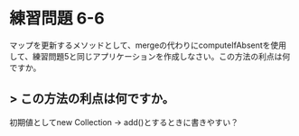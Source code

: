 # 練習問題 6-6

マップを更新するメソッドとして、mergeの代わりにcomputeIfAbsentを使用して、練習問題5と同じアプリケーションを作成しなさい。この方法の利点は何ですか。

## > この方法の利点は何ですか。
初期値としてnew Collection -> add()とするときに書きやすい？
